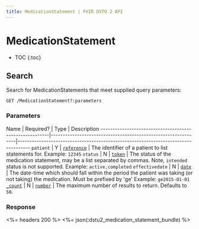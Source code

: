 ```yaml
---
title: MedicationStatement | FHIR DSTU 2 API
---
```


# MedicationStatement

* TOC
{:toc}

## Search

Search for MedicationStatements that meet supplied query parameters:

    GET /MedicationStatement?:parameters

### Parameters

 Name                                                   | Required? | Type                                                          | Description
--------------------------------------------------------|---------------------------------------------------------------|-----------------------------------------------------------------------------------
`patient`                                               | Y         | [`reference`](http://hl7.org/fhir/DSTU2/search.html#reference) | The identifier of a patient to list statements for. Example: `12345`
`status`                                                | N         | [`token`](http://hl7.org/fhir/DSTU2/search.html#token)         | The status of the medication statement, may be a list separated by commas.  Note, `intended` status is not supported. Example: `active,completed`
`effectivedate`                                         | N         | [`date`](http://hl7.org/fhir/DSTU2/search.html#date)           | The date-time which should fall within the period the patient was taking (or not taking) the medication. Must be prefixed by 'ge'  Example: `ge2015-01-01`
[`_count`](http://hl7.org/fhir/DSTU2/search.html#count) | N         | [`number`](http://hl7.org/fhir/DSTU2/search.html#number)       | The maximum number of results to return. Defaults to `50`.

### Response

<%= headers 200 %>
<%= json(:dstu2_medication_statement_bundle) %>
